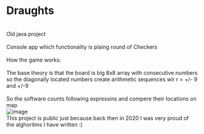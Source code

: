 # Draughts

<br>Old java project</br>
<br>Console app which functionality is plaing round of Checkers</br>
<br>How the game works:</br>
<br>The base theory is that the board is big 8x8 array with consecutive numbers so the diagonally located numbers create arithmetic sequences wir r = +/- 9 and +/-9  <br>
<br>So the software counts following expressins and compere their locations on map</br>
![image](https://user-images.githubusercontent.com/64684630/161086976-8fd41569-a650-4c07-b2f4-cb05c2abc7da.png)
<br>This project is public just because back then in 2020 I was very proud of the alghoritms I have written :)</br>
